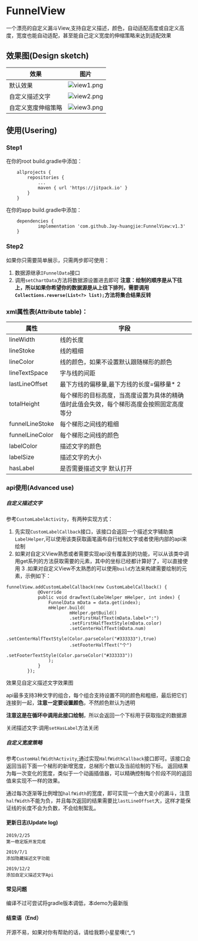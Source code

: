 # FunnelView
一个漂亮的自定义漏斗View,支持自定义描述，颜色，自动适配高度或自定义高度，宽度也能自动适配，甚至能自己定义宽度的伸缩策略来达到适配效果

## 效果图(Design sketch)
|效果|图片|
|---|---|
|默认效果|![view1.png](https://upload-images.jianshu.io/upload_images/3468978-921867ae19dd3bcf.png?imageMogr2/auto-orient/strip%7CimageView2/2/w/720)|
|自定义描述文字|![view2.png](https://upload-images.jianshu.io/upload_images/3468978-0517933d5ead4902.png?imageMogr2/auto-orient/strip%7CimageView2/2/w/720)|
|自定义宽度伸缩策略|![view3.png](https://upload-images.jianshu.io/upload_images/3468978-50289a6c88903663.png?imageMogr2/auto-orient/strip%7CimageView2/2/w/720)|

## 使用(Usering)
### Step1
在你的root build.gradle中添加：
````
	allprojects {
		repositories {
			...
			maven { url 'https://jitpack.io' }
		}
	}
````
在你的app build.gradle中添加：
````
	dependencies {
	        implementation 'com.github.Jay-huangjie:FunnelView:v1.3'
	}
````
### Step2
如果你只需要简单展示，只需两步即可使用：
1. 数据源继承`IFunnelData`接口
2. 调用`setChartData`方法将数据源设置进去即可
**注意：绘制的顺序是从下往上，所以如果你希望你的数据源是从上往下排列，需要调用`Collections.reverse(List<?> list);`方法将集合结果反转**

### xml属性表(Attribute table)：
|属性|字段|
|---|---|
|lineWidth|线的长度|
|lineStoke|线的粗细|
|lineColor|线的颜色，如果不设置默认跟随梯形的颜色|
|lineTextSpace|字与线的间距|
|lastLineOffset|最下方线的偏移量,最下方线的长度=偏移量* 2|
|totalHeight|每个梯形的目标高度，当高度设置为具体的精确值时此值会失效，每个梯形高度会按照固定高度等分|
|funnelLineStoke|每个梯形之间线的粗细|
|funnelLineColor|每个梯形之间线的颜色|
|labelColor|描述文字的颜色|
|labelSize|描述文字的大小|
|hasLabel|是否需要描述文字 默认打开|


### api使用(Advanced use)
##### 自定义描述文字
参考`CustomLabelActivity`，有两种实现方式：
1. 先实现`CustomLabelCallback`接口，该接口会返回一个描述文字辅助类`LabelHelper`,可以使用该类获取画笔画布自行绘制文字或者使用内部的api来绘制
2. 如果对自定义View熟悉或者需要实现api没有覆盖到的功能，可以从该类中调用get系列的方法获取需要的元素，其中的坐标已经都计算好了，可以直接使用
3 .如果对自定义View不太熟悉的可以使用`build`方法来构建需要绘制的元素，示例如下：
````
funnelView.addCustomLabelCallback(new CustomLabelCallback() {
            @Override
            public void drawText(LabelHelper mHelper, int index) {
                FunnelData mData = data.get(index);
                mHelper.build(
                        mHelper.getBuild()
                        .setFirstHalfText(mData.label+":")
                        .setFirstHalfTextStyle(mData.color)
                        .setCenterHalfText(mData.num)
                        .setCenterHalfTextStyle(Color.parseColor("#333333"),true)
                        .setFooterHalfText("个")
                        .setFooterTextStyle(Color.parseColor("#333333"))
                );
            }
        });
````
效果见自定义描述文字效果图

api最多支持3种文字的组合，每个组合支持设置不同的颜色和粗细，最后把它们连接到一起，**注意一定要设置颜色**，不然颜色默认为透明

**注意这是在循环中调用此接口绘制**，所以会返回一个下标用于获取指定的数据源

关闭描述文字:调用`setHasLabel`方法关闭

##### 自定义宽度策略
参考`CustomHalfWidthActivity`,通过实现`HalfWidthCallback`接口即可。该接口会返回当前下面一个梯形的新增宽度，总梯形个数以及当前绘制的下标。
返回结果为每一次变化的宽度，类似于一个动画插值器，可以精确控制每个阶段不同的返回值来实现不一样的效果。

通过每次逐渐等比例增加`halfWidth`的宽度，即可实现一个由大变小的漏斗，注意`halfWidth`不能为负，并且每次返回的结果需要比`lastLineOffset`大，这样才能保证线的长度不会为负数，不会绘制絮乱。

#### 更新日志(Update log)
````
2019/2/25
第一稳定版开发完成

2019/7/1
添加隐藏描述文字功能

2019/12/2
添加自定义描述文字Api
````

#### 常见问题
编译不过可尝试将gradle版本调低，本demo为最新版

#### 结束语（End）
开源不易，如果对你有帮助的话，请给我颗小星星噢(*^_^*)
